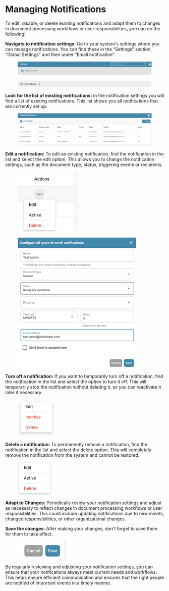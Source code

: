 # Managing Notifications

To edit, disable, or delete existing notifications and adapt them to changes in document processing workflows or user responsibilities, you can do the following:



**Navigate to notification settings:** Go to your system's settings where you can manage notifications. You can find these in the “Settings” section, “Global Settings” and then under “Email notification”.

<figure><img src="../../../../.gitbook/assets/image (5).png" alt=""><figcaption></figcaption></figure>

<figure><img src="../../../../.gitbook/assets/image (6).png" alt=""><figcaption></figcaption></figure>



**Look for the list of existing notifications:** In the notification settings you will find a list of existing notifications. This list shows you all notifications that are currently set up.

<figure><img src="../../../../.gitbook/assets/image.png" alt=""><figcaption></figcaption></figure>



**Edit a notification:** To edit an existing notification, find the notification in the list and select the edit option. This allows you to change the notification settings, such as the document type, status, triggering events or recipients.

<figure><img src="../../../../.gitbook/assets/image (1).png" alt="" width="192"><figcaption></figcaption></figure>

<figure><img src="../../../../.gitbook/assets/image (2).png" alt="" width="375"><figcaption></figcaption></figure>



**Turn off a notification:** If you want to temporarily turn off a notification, find the notification in the list and select the option to turn it off. This will temporarily stop the notification without deleting it, so you can reactivate it later if necessary.

<figure><img src="../../../../.gitbook/assets/image (3).png" alt="" width="116"><figcaption></figcaption></figure>

**Delete a notification:** To permanently remove a notification, find the notification in the list and select the delete option. This will completely remove the notification from the system and cannot be restored.

<figure><img src="../../../../.gitbook/assets/image (4).png" alt="" width="106"><figcaption></figcaption></figure>

**Adapt to Changes:** Periodically review your notification settings and adjust as necessary to reflect changes in document processing workflows or user responsibilities. This could include updating notifications due to new events, changed responsibilities, or other organizational changes.



**Save the changes:** After making your changes, don't forget to save them for them to take effect.

<figure><img src="../../../../.gitbook/assets/image (7).png" alt="" width="150"><figcaption></figcaption></figure>

By regularly reviewing and adjusting your notification settings, you can ensure that your notifications always meet current needs and workflows. This helps ensure efficient communication and ensures that the right people are notified of important events in a timely manner.


